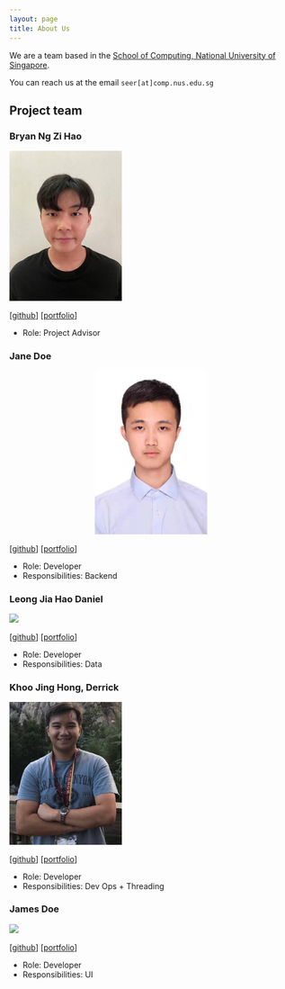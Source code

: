 ```yaml
---
layout: page
title: About Us
---
```


We are a team based in the [School of Computing, National University of Singapore](http://www.comp.nus.edu.sg).

You can reach us at the email `seer[at]comp.nus.edu.sg`

## Project team

### Bryan Ng Zi Hao

<img src="images/bryanngzh.png" width="200px">

[[github](https://github.com/bryanngzh)]
[[portfolio](team/johndoe.md)]

* Role: Project Advisor

### Jane Doe

<div align=center><img src="images/lizekai-richard.png" alt="lizekai-richard" style="zoom:100%;" width=200px /></div>

 

[[github](http://github.com/johndoe)]
[[portfolio](team/johndoe.md)]

* Role: Developer
* Responsibilities: Backend

### Leong Jia Hao Daniel

<img src="images/leongdl135.png" width="200px">

[[github](http://github.com/leongdl135)] [[portfolio](team/johndoe.md)]

* Role: Developer
* Responsibilities: Data

### Khoo Jing Hong, Derrick 

<img src="images/drkkjh.png" width="200px">

[[github](http://github.com/drkkjh)]
[[portfolio](team/johndoe.md)]

* Role: Developer
* Responsibilities: Dev Ops + Threading

### James Doe

<img src="images/johndoe.png" width="200px">

[[github](http://github.com/johndoe)]
[[portfolio](team/johndoe.md)]

* Role: Developer
* Responsibilities: UI
